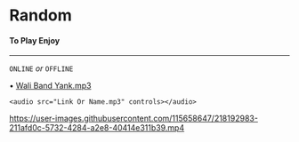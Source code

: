# Random


#### To Play Enjoy ####
********************************************

`ONLINE` *or* `OFFLINE`

• [Wali Band Yank.mp3](https://github.com/SongAlbum/Random/raw/refs/heads/main/pop/Wali%20Band-Yank.mp3)

~~~
<audio src="Link Or Name.mp3" controls></audio>
~~~







https://user-images.githubusercontent.com/115658647/218192983-211afd0c-5732-4284-a2e8-40414e311b39.mp4

